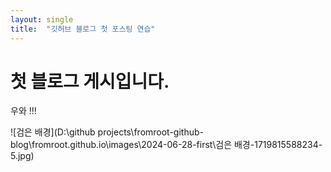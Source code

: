 ```yaml
---
layout: single
title:  "깃허브 블로그 첫 포스팅 연습"
---
```


# 첫 블로그 게시입니다.

우와 !!!



![검은 배경](D:\github projects\fromroot-github-blog\fromroot.github.io\images\2024-06-28-first\검은 배경-1719815588234-5.jpg)
